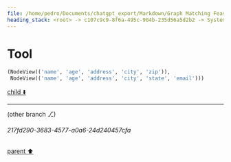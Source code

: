 ```yaml
---
file: /home/pedro/Documents/chatgpt_export/Markdown/Graph Matching Feasibility Explanation.md
heading_stack: <root> -> c107c9c9-8f6a-495c-904b-235d56a5d2b2 -> System -> 201c3e31-2aa4-4889-bf9a-7b2f47a7b304 -> System -> aaa251a3-5cb0-4526-a1ed-39cc659d7cc2 -> User -> 77b07057-503b-4e8f-bac8-e1a6de24738f -> Assistant -> Syntactic Feasibility -> Semantic Feasibility -> aaa2c26f-c4b8-4e51-8df5-fd93d6377e9e -> User -> 5103b6c1-bfb8-4864-8c23-7d1455a6a36d -> Assistant -> d1235c26-f990-48c6-b489-d93d840c3431 -> Assistant -> 4f565871-050f-49dd-955b-dc794660f886 -> Tool
---
```

# Tool

```python
(NodeView(('name', 'age', 'address', 'city', 'zip')),
 NodeView(('name', 'age', 'address', 'city', 'state', 'email')))
```

[child ⬇️](#217fd290-3683-4577-a0a6-24d240457cfa)

---

(other branch ⎇)
###### 217fd290-3683-4577-a0a6-24d240457cfa
[parent ⬆️](#4f565871-050f-49dd-955b-dc794660f886)
